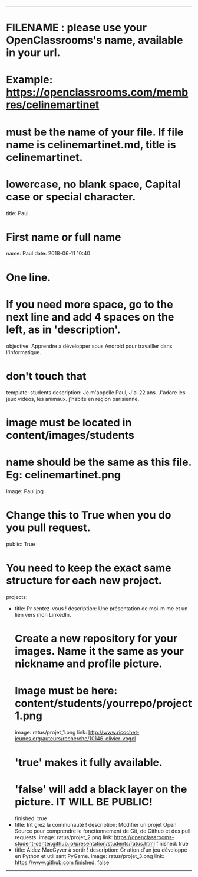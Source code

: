 ﻿---

# FILENAME : please use your OpenClassrooms's name, available in your url.
# Example: https://openclassrooms.com/membres/celinemartinet
# must be the name of your file. If file name is celinemartinet.md, title is celinemartinet.
# lowercase, no blank space, Capital case or special character.
title: Paul

# First name or full name
name: Paul
date: 2018-06-11 10:40

# One line.
# If you need more space, go to the next line and add 4 spaces on the left, as in 'description'.
objective: Apprendre à développer sous Android pour travailler dans l'informatique.

# don't touch that
template: students
description:
    Je m'appelle Paul, J'ai 22 ans.
    J'adore les jeux vidéos, les animaux. j'habite en region parisienne. 

# image must be located in content/images/students
# name should be the same as this file. Eg: celinemartinet.png
image: Paul.jpg

# Change this to True when you do you pull request.
public: True

# You need to keep the exact same structure for each new project.
projects:
  - title: Pr sentez-vous !
    description: Une présentation de moi-m me et un lien vers mon LinkedIn.
    # Create a new repository for your images. Name it the same as your nickname and profile picture.
    # Image must be here: content/students/yourrepo/project1.png
    image: ratus/projet_1.png
    link: http://www.ricochet-jeunes.org/auteurs/recherche/10146-olivier-vogel
    # 'true' makes it fully available.
    # 'false' will add a black layer on the picture. IT WILL BE PUBLIC!
    finished: true
  - title: Int grez la communauté !
    description: Modifier un projet Open Source pour comprendre le fonctionnement de Git, de Github et des pull requests. 
    image: ratus/projet_2.png
    link: https://openclassrooms-student-center.github.io/presentation/students/ratus.html
    finished: true
  - title: Aidez MacGyver à sortir !
    description: Cr ation d'un jeu développé en Python et utilisant PyGame.
    image: ratus/projet_3.png
    link: https://www.github.com
    finished: false
---

